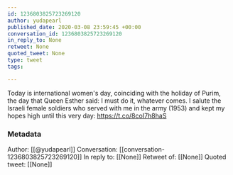```yaml
---
id: 1236803825723269120
author: yudapearl
published_date: 2020-03-08 23:59:45 +00:00
conversation_id: 1236803825723269120
in_reply_to: None
retweet: None
quoted_tweet: None
type: tweet
tags:

---
```


Today is international women's day, coinciding with the holiday of Purim, the day that Queen Esther said: I must do it, whatever comes. I salute the Israeli female soldiers who served with me in the army (1953) and kept my hopes high until this very day: https://t.co/8coI7h8haS

### Metadata

Author: [[@yudapearl]]
Conversation: [[conversation-1236803825723269120]]
In reply to: [[None]]
Retweet of: [[None]]
Quoted tweet: [[None]]
